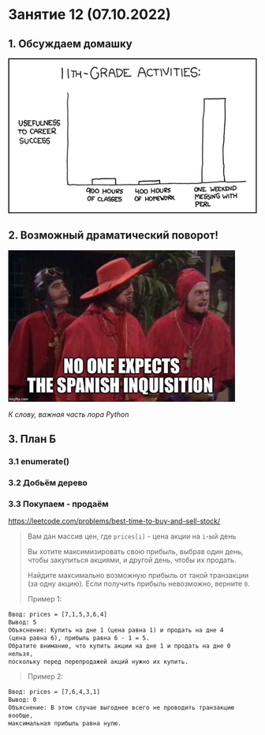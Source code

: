 # Занятие 12 (07.10.2022)
## 1. Обсуждаем домашку
![](images/perl.png)
## 2. Возможный драматический поворот!
![](images/inquisition.jpeg)

_К слову, важная часть лора Python_
##  3. План Б
### 3.1 enumerate()
### 3.2 Добьём дерево
### 3.3 Покупаем - продаём
https://leetcode.com/problems/best-time-to-buy-and-sell-stock/

> Вам дан массив цен, где `prices[i]` - цена акции на `i`-ый день
> 
> Вы хотите максимизировать свою прибыль, выбрав один день, чтобы закупиться акциями, и другой день, чтобы их продать.
>
> Найдите максимально возможную прибыль от такой транзакции (за одну акцию). Если получить прибыль невозможно, верните `0`.
>
> Пример 1:
```
Ввод: prices = [7,1,5,3,6,4]
Вывод: 5
Объяснение: Купить на дне 1 (цена равна 1) и продать на дне 4
(цена равна 6), прибыль равна 6 - 1 = 5.
Обратите внимание, что купить акции на дне 1 и продать на дне 0 нельзя,
поскольку перед перепродажей акций нужно их купить.
```
> Пример 2: 
```
Ввод: prices = [7,6,4,3,1]
Вывод: 0
Объяснение: В этом случае выгоднее всего не проводить транзакцию вообще,
максимальная прибыль равна нулю.
```
